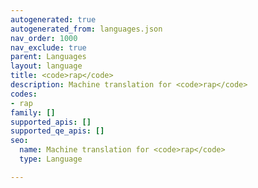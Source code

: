 ```yaml
---
autogenerated: true
autogenerated_from: languages.json
nav_order: 1000
nav_exclude: true
parent: Languages
layout: language
title: <code>rap</code>
description: Machine translation for <code>rap</code>
codes:
- rap
family: []
supported_apis: []
supported_qe_apis: []
seo:
  name: Machine translation for <code>rap</code>
  type: Language

---
```


